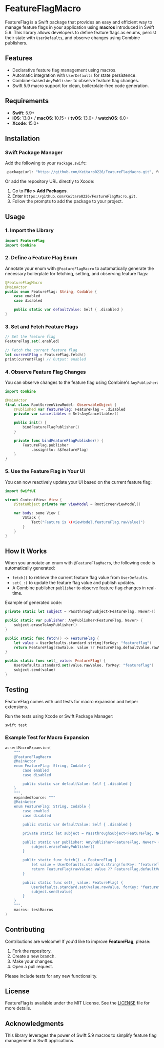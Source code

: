 # FeatureFlagMacro

FeatureFlag is a Swift package that provides an easy and efficient way to manage feature flags in your application using **macros** introduced in Swift 5.9. This library allows developers to define feature flags as enums, persist their state with `UserDefaults`, and observe changes using Combine publishers.

## Features

- Declarative feature flag management using macros.
- Automatic integration with `UserDefaults` for state persistence.
- Combine-based `AnyPublisher` to observe feature flag changes.
- Swift 5.9 macro support for clean, boilerplate-free code generation.

## Requirements

- **Swift**: 5.9+
- **iOS**: 13.0+ / **macOS**: 10.15+ / **tvOS**: 13.0+ / **watchOS**: 6.0+
- **Xcode**: 15.0+

## Installation

### Swift Package Manager
Add the following to your `Package.swift`:

```swift
.package(url: "https://github.com/Keitaro0226/FeatureFlagMacro.git", from: "0.1.0")
```

Or add the repository URL directly to Xcode:

1. Go to **File > Add Packages**.
2. Enter `https://github.com/Keitaro0226/FeatureFlagMacro.git`.
3. Follow the prompts to add the package to your project.

## Usage

### 1. Import the Library

```swift
import FeatureFlag
import Combine
```

### 2. Define a Feature Flag Enum

Annotate your enum with `@FeatureFlagMacro` to automatically generate the necessary boilerplate for fetching, setting, and observing feature flags:

```swift
@FeatureFlagMacro
@MainActor
public enum FeatureFlag: String, Codable {
    case enabled
    case disabled

    public static var defaultValue: Self { .disabled }
}
```

### 3. Set and Fetch Feature Flags

```swift
// Set the feature flag
FeatureFlag.set(.enabled)

// Fetch the current feature flag
let currentFlag = FeatureFlag.fetch()
print(currentFlag) // Output: enabled
```

### 4. Observe Feature Flag Changes

You can observe changes to the feature flag using Combine's `AnyPublisher`:

```swift
import Combine

@MainActor
final class RootScreenViewModel: ObservableObject {
    @Published var featureFlag: FeatureFlag = .disabled
    private var cancellables = Set<AnyCancellable>()

    public init() {
        bindFeatureFlagPublisher()
    }

    private func bindFeatureFlagPublisher() {
        FeatureFlag.publisher
            .assign(to: &$featureFlag)
    }
}
```

### 5. Use the Feature Flag in Your UI

You can now reactively update your UI based on the current feature flag:

```swift
import SwiftUI

struct ContentView: View {
    @StateObject private var viewModel = RootScreenViewModel()

    var body: some View {
        VStack {
            Text("Feature is \(viewModel.featureFlag.rawValue)")
        }
    }
}
```

## How It Works

When you annotate an enum with `@FeatureFlagMacro`, the following code is automatically generated:

- `fetch()` to retrieve the current feature flag value from `UserDefaults`.
- `set(_:)` to update the feature flag value and publish updates.
- A Combine publisher `publisher` to observe feature flag changes in real-time.

Example of generated code:

```swift
private static let subject = PassthroughSubject<FeatureFlag, Never>()

public static var publisher: AnyPublisher<FeatureFlag, Never> {
    subject.eraseToAnyPublisher()
}

public static func fetch() -> FeatureFlag {
    let value = UserDefaults.standard.string(forKey: "featureflag")
    return FeatureFlag(rawValue: value ?? FeatureFlag.defaultValue.rawValue) ?? .defaultValue
}

public static func set(_ value: FeatureFlag) {
    UserDefaults.standard.set(value.rawValue, forKey: "featureflag")
    subject.send(value)
}
```

## Testing

FeatureFlag comes with unit tests for macro expansion and helper extensions.

Run the tests using Xcode or Swift Package Manager:

```bash
swift test
```

### Example Test for Macro Expansion

```swift
assertMacroExpansion(
    """
    @FeatureFlagMacro
    @MainActor
    enum FeatureFlag: String, Codable {
        case enabled
        case disabled

        public static var defaultValue: Self { .disabled }
    }
    """,
    expandedSource: """
    @MainActor
    enum FeatureFlag: String, Codable {
        case enabled
        case disabled

        public static var defaultValue: Self { .disabled }

        private static let subject = PassthroughSubject<FeatureFlag, Never>()

        public static var publisher: AnyPublisher<FeatureFlag, Never> {
            subject.eraseToAnyPublisher()
        }

        public static func fetch() -> FeatureFlag {
            let value = UserDefaults.standard.string(forKey: "featureflag")
            return FeatureFlag(rawValue: value ?? FeatureFlag.defaultValue.rawValue) ?? .defaultValue
        }

        public static func set(_ value: FeatureFlag) {
            UserDefaults.standard.set(value.rawValue, forKey: "featureflag")
            subject.send(value)
        }
    }
    """,
    macros: testMacros
)
```

## Contributing

Contributions are welcome! If you'd like to improve **FeatureFlag**, please:

1. Fork the repository.
2. Create a new branch.
3. Make your changes.
4. Open a pull request.

Please include tests for any new functionality.

## License

FeatureFlag is available under the MIT License. See the [LICENSE](https://github.com/Keitaro0226/FeatureFlagMacro/blob/main/LICENSE.md) file for more details.

## Acknowledgments

This library leverages the power of Swift 5.9 macros to simplify feature flag management in Swift applications.
